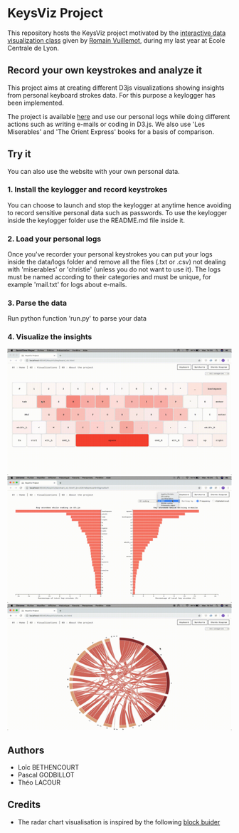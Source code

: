 # KeysViz Project

This repository hosts the KeysViz project motivated by the [interactive data visualization class](https://github.com/LyonDataViz/MOS5.5-Dataviz) given by [Romain Vuillemot](https://github.com/romsson), during my last year at École Centrale de Lyon.

## Record your own keystrokes and analyze it

This project aims at creating different D3js visualizations showing insights from personal keyboard strokes data. For this purpose a keylogger has been implemented.

The project is available [here](https://tridet.github.io/KeysViz/index.html) and use our personal logs while doing different actions such as writing e-mails or coding in D3.js. We also use 'Les Miserables' and 'The Orient Express' books for a basis of comparison.

## Try it

You can also use the website with your own personal data.

### 1. Install the keylogger and record keystrokes

You can choose to launch and stop the keylogger at anytime hence avoiding to record sensitive personal data such as passwords. To use the keylogger inside the keylogger folder use the README.md file inside it.

### 2. Load your personal logs

Once you've recorder your personal keystrokes you can put your logs inside the data/logs folder and remove all the files (.txt or .csv) not dealing with 'miserables' or 'christie' (unless you do not want to use it). The logs must be named according to their categories and must be unique, for example 'mail.txt' for logs about e-mails.

### 3. Parse the data

Run python function 'run.py' to parse your data

### 4. Visualize the insights


<div>
<img src="assets/images/demo-viz1.gif">
</div>


<div>
<img src="assets/images/demo-viz2.gif">
</div>


<div>
<img src="assets/images/demo-viz3.gif">
</div>


## Authors

* Loïc BETHENCOURT
* Pascal GODBILLOT 
* Théo LACOUR

## Credits

* The radar chart visualisation is inspired by the following [block buider](http://bl.ocks.org/nbremer/21746a9668ffdf6d8242)